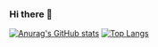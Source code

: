 ### Hi there 👋
[![Anurag's GitHub stats](https://github-readme-stats.vercel.app/api?username=ryan-neubs&count_private=true&show_icons=true&theme=synthwave)](https://github.com/anuraghazra/github-readme-stats)
[![Top Langs](https://github-readme-stats.vercel.app/api/top-langs/?username=ryan-neubs&theme=synthwave)](https://github.com/anuraghazra/github-readme-stats)
